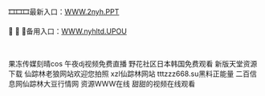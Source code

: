 <p>
	🎞🎞🎞最新入口：<a href="http://www.baidu.com/link?url=6MA2SWnO3Raqke39an_0PUxosM6ZrUGzi1BN9tNnlPW&wd">WWW.2nyh.PPT</a> 
	<p>
		📔
📔
📔备用入口：<a href="http://www.baidu.com/link?url=6MA2SWnO3Raqke39an_0PUxosM6ZrUGzi1BN9tNnlPW&wd">WWW.nyhltd.UPOU</a> 
	</p>
	<p>
		<br />
	</p>
	<p>
		果冻传媒刻晴cos
午夜dj视频免费直播
野花社区日本韩国免费观看
新版天堂资源下载
仙踪林老狼网站欢迎您拍照
xzl仙踪林网站
tttzzz668.su黑料正能量
二百信息网仙踪林大豆行情网
资源WWW在线
甜甜的视频在线观看
	</p>
